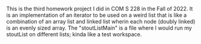 This is the third homework project I did in COM S 228 in the Fall of 2022. It is an implementation of an iterator to be used on a weird list that is like a combination
of an array list and linked list wherin each node (doubly linked) is an evenly sized array. The "stoutListMain" is a file where I would run my stoutList on different
lists; kinda like a test workspace.

